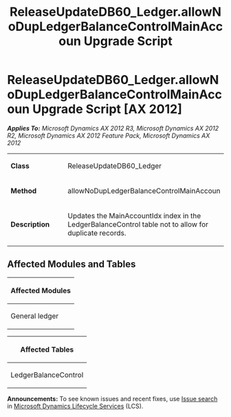 ﻿---
title: ReleaseUpdateDB60_Ledger.allowNoDupLedgerBalanceControlMainAccoun Upgrade Script
TOCTitle: ReleaseUpdateDB60_Ledger.allowNoDupLedgerBalanceControlMainAccoun Upgrade Script
ms:assetid: 02902888-fb6e-1ca7-9a1c-22bc48451a85
ms:mtpsurl: https://msdn.microsoft.com/en-us/library/JJ684650(v=AX.60)
ms:contentKeyID: 49706346
ms.date: 05/18/2015
mtps_version: v=AX.60
---

# ReleaseUpdateDB60\_Ledger.allowNoDupLedgerBalanceControlMainAccoun Upgrade Script [AX 2012]


_**Applies To:** Microsoft Dynamics AX 2012 R3, Microsoft Dynamics AX 2012 R2, Microsoft Dynamics AX 2012 Feature Pack, Microsoft Dynamics AX 2012_

<table>
<colgroup>
<col style="width: 50%" />
<col style="width: 50%" />
</colgroup>
<tbody>
<tr class="odd">
<td><p><strong>Class</strong></p></td>
<td><p>ReleaseUpdateDB60_Ledger</p></td>
</tr>
<tr class="even">
<td><p><strong>Method</strong></p></td>
<td><p>allowNoDupLedgerBalanceControlMainAccoun</p></td>
</tr>
<tr class="odd">
<td><p><strong>Description</strong></p></td>
<td><p>Updates the MainAccountIdx index in the LedgerBalanceControl table not to allow for duplicate records.</p></td>
</tr>
</tbody>
</table>


## Affected Modules and Tables

<table>
<colgroup>
<col style="width: 100%" />
</colgroup>
<thead>
<tr class="header">
<th><p>Affected Modules</p></th>
</tr>
</thead>
<tbody>
<tr class="odd">
<td><p>General ledger</p></td>
</tr>
</tbody>
</table>


<table>
<colgroup>
<col style="width: 100%" />
</colgroup>
<thead>
<tr class="header">
<th><p>Affected Tables</p></th>
</tr>
</thead>
<tbody>
<tr class="odd">
<td><p>LedgerBalanceControl</p></td>
</tr>
</tbody>
</table>

  
**Announcements:** To see known issues and recent fixes, use [Issue search](http://go.microsoft.com/fwlink/?linkid=389258) in [Microsoft Dynamics Lifecycle Services](http://go.microsoft.com/fwlink/?linkid=306505) (LCS).

